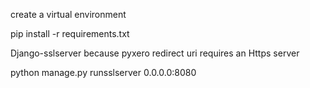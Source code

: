 create a virtual environment

pip install -r requirements.txt


Django-sslserver because pyxero redirect uri requires an Https server

python manage.py runsslserver 0.0.0.0:8080


